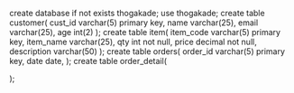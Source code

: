create database if not exists thogakade;
use thogakade;
create table customer(
    cust_id varchar(5) primary key,
    name varchar(25),
    email varchar(25),
    age int(2)
);
create table item(
    item_code varchar(5) primary key,
    item_name varchar(25),
    qty int not null,
    price decimal not null,
    description varchar(50)
);
create table orders(
    order_id varchar(5) primary key,
    date date,
);
create table order_detail(
    
);